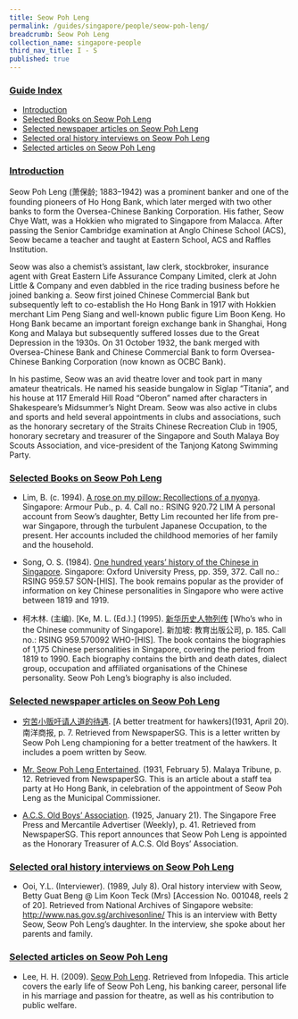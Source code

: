 ```yaml
---
title: Seow Poh Leng
permalink: /guides/singapore/people/seow-poh-leng/
breadcrumb: Seow Poh Leng
collection_name: singapore-people
third_nav_title: I - S
published: true
---
```


### <u>Guide Index</u>

* [Introduction](#introduction)
* [Selected Books on Seow Poh Leng](#selected-books-on-seow-poh-leng)
* [Selected newspaper articles on Seow Poh Leng](#selected-newspaper-articles-on-seow-poh-leng)
* [Selected oral history interviews on Seow Poh Leng](#selected-oral-history-interviews-on-seow-poh-leng)
* [Selected articles on Seow Poh Leng](#selected-articles-on-seow-poh-leng)


### <u>Introduction</u>

Seow Poh Leng (萧保龄; 1883–1942) was a prominent banker and one of the founding pioneers of Ho Hong Bank, which later merged with two other banks to form the Oversea-Chinese Banking Corporation. His father, Seow Chye Watt, was a Hokkien who migrated to Singapore from Malacca. After passing the Senior Cambridge examination at Anglo Chinese School (ACS), Seow became a teacher and taught at Eastern School, ACS and Raffles Institution.

Seow was also a chemist’s assistant, law clerk, stockbroker, insurance agent with Great Eastern Life Assurance Company Limited, clerk at John Little & Company and even dabbled in the rice trading business before he joined banking a.  Seow first joined Chinese Commercial Bank but subsequently left to co-establish the Ho Hong Bank in 1917 with Hokkien merchant Lim Peng Siang and well-known public figure Lim Boon Keng.   Ho Hong Bank became an important foreign exchange bank in Shanghai, Hong Kong and Malaya but subsequently suffered losses due to the Great Depression in the 1930s. On 31 October 1932, the bank merged with Oversea-Chinese Bank and Chinese Commercial Bank to form Oversea-Chinese Banking Corporation (now known as OCBC Bank).

In his pastime, Seow was an avid theatre lover and took part in many amateur theatricals. He named his seaside bungalow in Siglap “Titania”, and his house at 117 Emerald Hill Road “Oberon” named after characters in Shakespeare’s Midsummer’s Night Dream. Seow was also active in clubs and sports and held several appointments in clubs and associations, such as the honorary secretary of the Straits Chinese Recreation Club in 1905, honorary secretary and treasurer of the Singapore and South Malaya Boy Scouts Association, and vice-president of the Tanjong Katong Swimming Party.


### <u>Selected Books on Seow Poh Leng</u>

* Lim, B. (c. 1994). [A rose on my pillow: Recollections of a nyonya](http://eservice.nlb.gov.sg/item_holding_s.aspx?bid=6652582). Singapore: Armour Pub., p. 4.
Call no.: RSING 920.72 LIM
A personal account from Seow’s daughter, Betty Lim recounted her life from pre-war Singapore, through the turbulent Japanese Occupation, to the present. Her accounts included the childhood memories of her family and the household.


* Song, O. S. (1984). [One hundred years’ history of the Chinese in Singapore](http://eservice.nlb.gov.sg/item_holding_s.aspx?bid=4082287). Singapore: Oxford University Press, pp. 359, 372.
Call no.: RSING 959.57 SON-\[HIS\].
The book remains popular as the provider of information on key Chinese personalities in Singapore who were active between 1819 and 1919.


* 柯木林. (主编). [Ke, M. L. (Ed.).] (1995). [新华历史人物列传](http://eservice.nlb.gov.sg/item_holding_s.aspx?bid=84500628) [Who’s who in the Chinese community of Singapore]. 新加坡: 教育出版公司, p. 185.
Call no.: RSING 959.570092 WHO-\[HIS\].
The book contains the biographies of 1,175 Chinese personalities in Singapore, covering the period from 1819 to 1990. Each biography contains the birth and death dates, dialect group, occupation and affiliated organisations of the Chinese personality. Seow Poh Leng’s biography is also included.


### <u>Selected newspaper articles on Seow Poh Leng</u>

* [穷苦小贩吁请人道的待遇](http://eresources.nlb.gov.sg/newspapers/Digitised/Article/nysp19310420-1.2.33). [A better treatment for hawkers](1931, April 20). 南洋商报, p. 7. Retrieved from NewspaperSG.
This is a letter written by Seow Poh Leng championing for a better treatment of the hawkers. It includes a poem written by Seow.


* [Mr. Seow Poh Leng Entertained](http://eresources.nlb.gov.sg/newspapers/Digitised/Article/maltribune19310205-1.2.76). (1931, February 5). Malaya Tribune, p. 12. Retrieved from NewspaperSG.
This is an article about a staff tea party at Ho Hong Bank, in celebration of the appointment of Seow Poh Leng as the Municipal Commissioner.


* [A.C.S. Old Boys’ Association](http://eresources.nlb.gov.sg/newspapers/Digitised/Article/singfreepresswk19250121-1.2.62). (1925, January 21). The Singapore Free Press and Mercantile Advertiser (Weekly), p. 41. Retrieved from NewspaperSG.
This report announces that Seow Poh Leng is appointed as the Honorary Treasurer of A.C.S. Old Boys’ Association.


### <u>Selected oral history interviews on Seow Poh Leng</u>

* Ooi, Y.L. (Interviewer). (1989, July 8). Oral history interview with Seow, Betty Guat Beng @ Lim Koon Teck (Mrs) [Accession No. 001048, reels 2 of 20]. Retrieved from National Archives of Singapore website: http://www.nas.gov.sg/archivesonline/
This is an interview with Betty Seow, Seow Poh Leng’s daughter. In the interview, she spoke about her parents and family.


### <u>Selected articles on Seow Poh Leng</u>

* Lee, H. H. (2009). [Seow Poh Leng](http://eresources.nlb.gov.sg/infopedia/articles/SIP_1442_2009-01-15.html). Retrieved from Infopedia.
This article covers the early life of Seow Poh Leng, his banking career, personal life in his marriage and passion for theatre, as well as his contribution to public welfare.